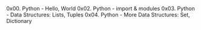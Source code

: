 0x00. Python - Hello, World
0x02. Python - import & modules
0x03. Python - Data Structures: Lists, Tuples
0x04. Python - More Data Structures: Set, Dictionary
